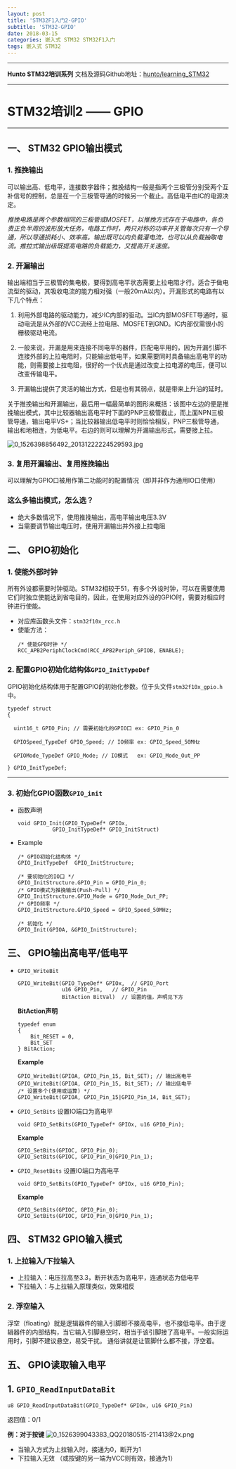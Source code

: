 ```yaml
---
layout: post
title: 'STM32F1入门2-GPIO'
subtitle: 'STM32-GPIO'
date: 2018-03-15
categories: 嵌入式 STM32 STM32F1入门
tags: 嵌入式 STM32  
---
```


---

**Hunto STM32培训系列**
文档及源码Github地址：[hunto/learning_STM32](https://github.com/hunto/learning_STM32)

---
# **STM32培训2 —— GPIO**


---

## **一、 STM32 GPIO输出模式**
### 1. 推挽输出
可以输出高、低电平，连接数字器件；推挽结构一般是指两个三极管分别受两个互补信号的控制，总是在一个三极管导通的时候另一个截止。高低电平由IC的电源决定。

*推挽电路是两个参数相同的三极管或MOSFET，以推挽方式存在于电路中，各负责正负半周的波形放大任务，电路工作时，两只对称的功率开关管每次只有一个导通，所以导通损耗小、效率高。输出既可以向负载灌电流，也可以从负载抽取电流。推拉式输出级既提高电路的负载能力，又提高开关速度。*

### 2. 开漏输出
输出端相当于三极管的集电极，要得到高电平状态需要上拉电阻才行。适合于做电流型的驱动，其吸收电流的能力相对强（一般20mA以内）。开漏形式的电路有以下几个特点：

1. 利用外部电路的驱动能力，减少IC内部的驱动。当IC内部MOSFET导通时，驱动电流是从外部的VCC流经上拉电阻、MOSFET到GND。IC内部仅需很小的栅极驱动电流。

2. 一般来说，开漏是用来连接不同电平的器件，匹配电平用的，因为开漏引脚不连接外部的上拉电阻时，只能输出低电平，如果需要同时具备输出高电平的功能，则需要接上拉电阻，很好的一个优点是通过改变上拉电源的电压，便可以改变传输电平。

3. 开漏输出提供了灵活的输出方式，但是也有其弱点，就是带来上升沿的延时。

关于推挽输出和开漏输出，最后用一幅最简单的图形来概括：该图中左边的便是推挽输出模式，其中比较器输出高电平时下面的PNP三极管截止，而上面NPN三极管导通，输出电平VS+；当比较器输出低电平时则恰恰相反，PNP三极管导通，输出和地相连，为低电平。右边的则可以理解为开漏输出形式，需要接上拉。

![0_1526398856492_20131222224529593.jpg](http://bbs.dian.org.cn/assets/uploads/files/1526398856734-20131222224529593.jpg) 


### 3. 复用开漏输出、复用推挽输出
可以理解为GPIO口被用作第二功能时的配置情况（即并非作为通用IO口使用）

### **这么多输出模式，怎么选？**
* 绝大多数情况下，使用推挽输出，高电平输出电压3.3V
* 当需要调节输出电压时，使用开漏输出并外接上拉电阻
$$$$
## **二、 GPIO初始化**

### 1. 使能外部时钟
所有外设都需要时钟驱动。STM32相较于51，有多个外设时钟，可以在需要使用它们时独立使能达到省电目的，因此，在使用对应外设的GPIO时，需要对相应时钟进行使能。

* 对应库函数头文件：`stm32f10x_rcc.h`
* 使能方法：
  ```C-like
  /* 使能GPB时钟 */
  RCC_APB2PeriphClockCmd(RCC_APB2Periph_GPIOB, ENABLE);
  ```


### 2. 配置GPIO初始化结构体`GPIO_InitTypeDef`
GPIO初始化结构体用于配置GPIO的初始化参数。位于头文件`stm32f10x_gpio.h`中。

```C-like
typedef struct
{

  uint16_t GPIO_Pin; // 需要初始化的GPIO口 ex: GPIO_Pin_0
  
  GPIOSpeed_TypeDef GPIO_Speed; // IO频率 ex: GPIO_Speed_50MHz
  
  GPIOMode_TypeDef GPIO_Mode; // IO模式   ex: GPIO_Mode_Out_PP
  
} GPIO_InitTypeDef;
```

---

### 3. 初始化GPIO函数`GPIO_init`
* 函数声明
	```C-like
    void GPIO_Init(GPIO_TypeDef* GPIOx, 
    	       GPIO_InitTypeDef* GPIO_InitStruct)
    ```
* Example
	```C-like
    /* GPIO初始化结构体 */
	GPIO_InitTypeDef  GPIO_InitStructure;
	
    /* 要初始化的IO口 */
	GPIO_InitStructure.GPIO_Pin = GPIO_Pin_0;	
    /* GPIO模式为推挽输出(Push-Pull) */
	GPIO_InitStructure.GPIO_Mode = GPIO_Mode_Out_PP; 
    /* GPIO频率 */
    GPIO_InitStructure.GPIO_Speed = GPIO_Speed_50MHz;
    
	/* 初始化 */
    GPIO_Init(GPIOA, &GPIO_InitStructure);
    ```
    $$$$
## **三、 GPIO输出高电平/低电平**
* `GPIO_WriteBit`
	```C-like
    GPIO_WriteBit(GPIO_TypeDef* GPIOx,  // GPIO_Port
                  u16 GPIO_Pin,   // GPIO_Pin
                  BitAction BitVal)  // 设置的值，声明见下方
    ```
    **BitAction声明**
    ```C-like
    typedef enum
	{ 
        Bit_RESET = 0,
  	    Bit_SET
	} BitAction;
    ```
    
    **Example**
    ```C-like
    GPIO_WriteBit(GPIOA, GPIO_Pin_15, Bit_SET); // 输出高电平
    GPIO_WriteBit(GPIOA, GPIO_Pin_15, Bit_SET); // 输出低电平
    /* 设置多个(使用或运算) */
    GPIO_WriteBit(GPIOA, GPIO_Pin_15|GPIO_Pin_14, Bit_SET);
    ```


* 	`GPIO_SetBits`
	设置IO端口为高电平
    ```C-like
    void GPIO_SetBits(GPIO_TypeDef* GPIOx, u16 GPIO_Pin);
    ```
    **Example**
    ```C-like
    GPIO_SetBits(GPIOC, GPIO_Pin_0);
    GPIO_SetBits(GPIOC, GPIO_Pin_0|GPIO_Pin_1);
    ```
    
* 	`GPIO_ResetBits`
	设置IO端口为高电平
    ```C-like
    void GPIO_SetBits(GPIO_TypeDef* GPIOx, u16 GPIO_Pin);
    ```
    **Example**
    ```C-like
    GPIO_SetBits(GPIOC, GPIO_Pin_0);
    GPIO_SetBits(GPIOC, GPIO_Pin_0|GPIO_Pin_1);
    ```
$$$$
## **四、 STM32 GPIO输入模式**

### 1. 上拉输入/下拉输入
* 上拉输入：电压拉高至3.3，断开状态为高电平，连通状态为低电平
* 下拉输入：与上拉输入原理类似，效果相反

### 2. 浮空输入
浮空（floating）就是逻辑器件的输入引脚即不接高电平，也不接低电平。由于逻辑器件的内部结构，当它输入引脚悬空时，相当于该引脚接了高电平。一般实际运用时，引脚不建议悬空，易受干扰。 通俗讲就是让管脚什么都不接，浮空着。

## 五、 GPIO读取输入电平
## 1. `GPIO_ReadInputDataBit`
```C-like
u8 GPIO_ReadInputDataBit(GPIO_TypeDef* GPIOx, u16 GPIO_Pin)
```

返回值：0/1

**例：对于按键**
![0_1526399043383_QQ20180515-211413@2x.png](http://bbs.dian.org.cn/assets/uploads/files/1526399043637-qq20180515-211413-2x-resized.png) 

* 当输入方式为上拉输入时，接通为0，断开为1
* 下拉输入无效 （或按键的另一端为VCC则有效，接通为1）
